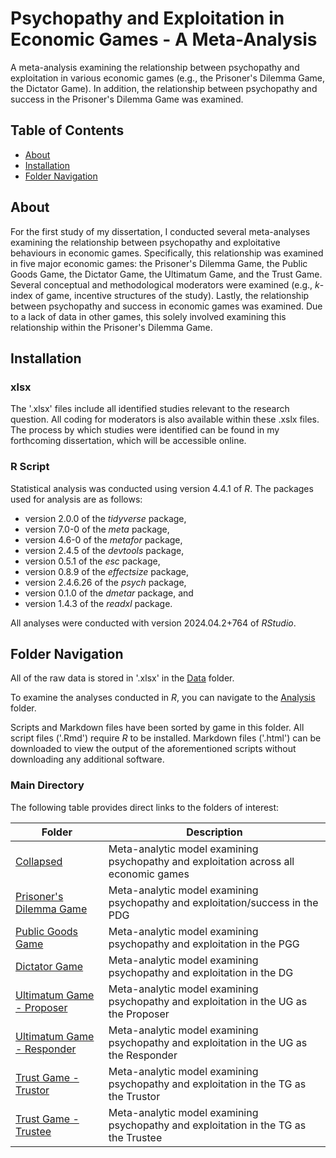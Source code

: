 # Psychopathy and Exploitation in Economic Games - A Meta-Analysis

A meta-analysis examining the relationship between psychopathy and exploitation in various economic games (e.g., the Prisoner's Dilemma Game, the Dictator Game). In addition, the relationship between psychopathy and success in the Prisoner's Dilemma Game was examined.

## Table of Contents
- [About](#about)
- [Installation](#installation)
- [Folder Navigation](#folder-navigation)

## About
For the first study of my dissertation, I conducted several meta-analyses examining the relationship between psychopathy and exploitative behaviours in economic games. Specifically, this relationship was examined in five major economic games: the Prisoner's Dilemma Game, the Public Goods Game, the Dictator Game, the Ultimatum Game, and the Trust Game. Several conceptual and methodological moderators were examined (e.g., *k*-index of game, incentive structures of the study). Lastly, the relationship between psychopathy and success in economic games was examined. Due to a lack of data in other games, this solely involved examining this relationship within the Prisoner's Dilemma Game.

## Installation

### xlsx

The '.xlsx' files include all identified studies relevant to the research question. All coding for moderators is also available within these .xslx files. The process by which studies were identified can be found in my forthcoming dissertation, which will be accessible online. 

### R Script

Statistical analysis was conducted using version 4.4.1 of *R*. The packages used for analysis are as follows: 

* version 2.0.0 of the *tidyverse* package,
* version 7.0-0 of the *meta* package,
* version 4.6-0 of the *metafor* package,
* version 2.4.5 of the *devtools* package,
* version 0.5.1 of the *esc* package,
* version 0.8.9 of the *effectsize* package,
* version 2.4.6.26 of the *psych* package,
* version 0.1.0 of the *dmetar* package, and
* version 1.4.3 of the *readxl* package.

All analyses were conducted with version 2024.04.2+764 of *RStudio*.

## Folder Navigation

All of the raw data is stored in '.xlsx' in the [Data](./Data) folder.

To examine the analyses conducted in *R*, you can navigate to the [Analysis](./Analysis) folder.

Scripts and Markdown files have been sorted by game in this folder. All script files ('.Rmd') require *R* to be installed. Markdown files ('.html') can be downloaded to view the output of the aforementioned scripts without downloading any additional software. 

### Main Directory

The following table provides direct links to the folders of interest:

| Folder | Description |
|-----------------|-----------------|
| [Collapsed](./Analysis/Collapsed) | Meta-analytic model examining psychopathy and exploitation across all economic games |
| [Prisoner's Dilemma Game](./Analysis/PDG) | Meta-analytic model examining psychopathy and exploitation/success in the PDG |
| [Public Goods Game](./Analysis/PGG) | Meta-analytic model examining psychopathy and exploitation in the PGG |
| [Dictator Game](./Analysis/DG) | Meta-analytic model examining psychopathy and exploitation in the DG |
| [Ultimatum Game - Proposer](./Analysis/UG_Proposer) | Meta-analytic model examining psychopathy and exploitation in the UG as the Proposer |
| [Ultimatum Game - Responder](./Analysis/UG_Responder) | Meta-analytic model examining psychopathy and exploitation in the UG as the Responder |
| [Trust Game - Trustor](./Analysis/TG_Trustor) | Meta-analytic model examining psychopathy and exploitation in the TG as the Trustor |
| [Trust Game - Trustee](./Analysis/TG_Trustee) | Meta-analytic model examining psychopathy and exploitation in the TG as the Trustee |
